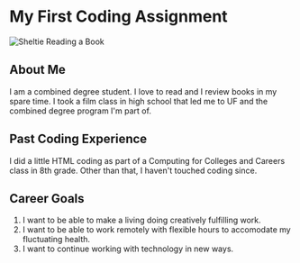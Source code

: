 # My First Coding Assignment
![Sheltie Reading a Book](https://giphy.com/gifs/tamu-dog-page-3LrK7Q7UhF5MnhZ5ja "Sheltie reading a book")
## About Me ##
I am a combined degree student.
I love to read and I review books in my spare time.
I took a film class in high school that led me to UF and the combined degree program I'm part of.
## Past Coding Experience ##
I did a little HTML coding as part of a Computing for Colleges and Careers class in 8th grade. Other than that, I haven't touched coding since.
## Career Goals ##
1. I want to be able to make a living doing creatively fulfilling work.
2. I want to be able to work remotely with flexible hours to accomodate my fluctuating health.
3. I want to continue working with technology in new ways.